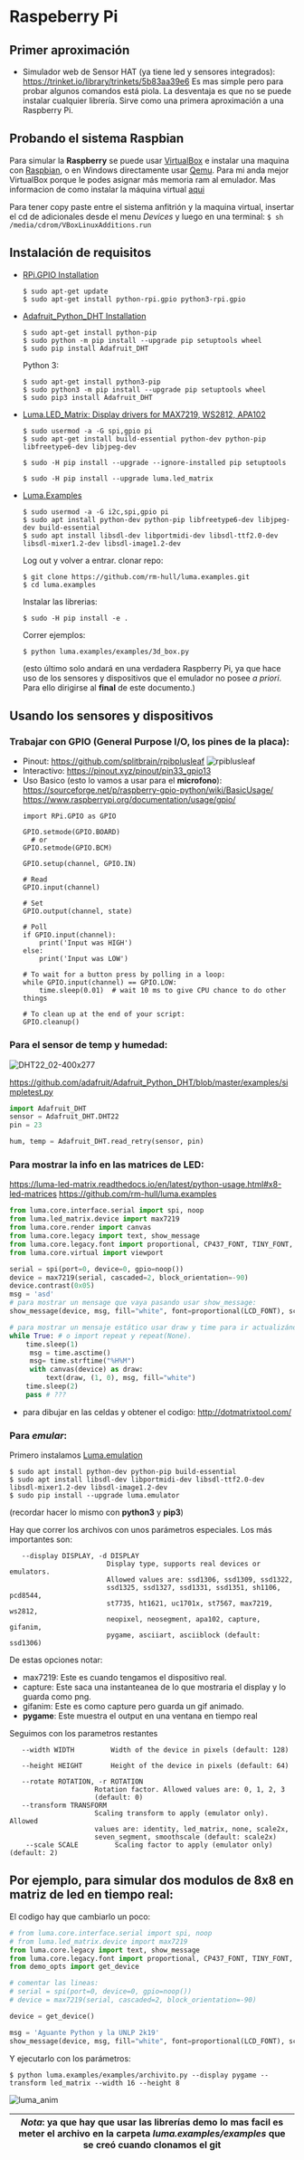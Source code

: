 # Raspeberry Pi
## Primer aproximación
- Simulador web de Sensor HAT (ya tiene led y sensores integrados): 
   https://trinket.io/library/trinkets/5b83aa39e6
   Es mas simple pero para probar algunos comandos está piola. La desventaja es que no se puede instalar cualquier librería. Sirve como una primera aproximación a una Raspberry Pi.


## Probando el sistema **Raspbian**
Para simular la **Raspberry** se puede usar [VirtualBox](https://www.virtualbox.org/wiki/Downloads) e instalar una maquina con [Raspbian](https://www.raspberrypi.org/downloads), o en Windows directamente usar [Qemu](https://www.qemu.org/download/). Para mi anda mejor VirtualBox porque le podes asignar más memoria ram al emulador. Mas informacion de como instalar la máquina virtual [aqui](https://thepi.io/how-to-run-raspberry-pi-desktop-on-windows-or-macos/)

 Para tener copy paste entre el sistema anfitrión y la maquina virtual, insertar el cd de adicionales desde el menu _Devices_ y luego en una terminal:
```$ sh /media/cdrom/VBoxLinuxAdditions.run```


## Instalación de requisitos
 - [RPi.GPIO Installation](https://sourceforge.net/p/raspberry-gpio-python/wiki/install/)
   ```
   $ sudo apt-get update
   $ sudo apt-get install python-rpi.gpio python3-rpi.gpio
   ```
 - [Adafruit_Python_DHT Installation](https://github.com/adafruit/Adafruit_Python_DHT#installing)
   ```
   $ sudo apt-get install python-pip
   $ sudo python -m pip install --upgrade pip setuptools wheel
   $ sudo pip install Adafruit_DHT
   ```
   Python 3:
   ```
   $ sudo apt-get install python3-pip
   $ sudo python3 -m pip install --upgrade pip setuptools wheel
   $ sudo pip3 install Adafruit_DHT
   ```
 - [Luma.LED_Matrix: Display drivers for MAX7219, WS2812, APA102](https://luma-led-matrix.readthedocs.io/en/latest/install.html)
   ```
   $ sudo usermod -a -G spi,gpio pi
   $ sudo apt-get install build-essential python-dev python-pip libfreetype6-dev libjpeg-dev

   $ sudo -H pip install --upgrade --ignore-installed pip setuptools
 
   $ sudo -H pip install --upgrade luma.led_matrix
   ```
 - [Luma.Examples](https://github.com/rm-hull/luma.examples#installation-instructions)
   ```
   $ sudo usermod -a -G i2c,spi,gpio pi
   $ sudo apt install python-dev python-pip libfreetype6-dev libjpeg-dev build-essential
   $ sudo apt install libsdl-dev libportmidi-dev libsdl-ttf2.0-dev libsdl-mixer1.2-dev libsdl-image1.2-dev
   ```
   Log out y volver a entrar. clonar repo:
   ```
   $ git clone https://github.com/rm-hull/luma.examples.git
   $ cd luma.examples
   ```
   Instalar las librerias:
   ```
   $ sudo -H pip install -e .
   ```
   Correr ejemplos:
   ```
   $ python luma.examples/examples/3d_box.py
   ```
   (esto último solo andará en una verdadera Raspberry Pi, ya que hace uso de los sensores y dispositivos que el emulador no posee _a priori_. Para ello dirigirse al **final** de este documento.)


## Usando los sensores y dispositivos
### Trabajar con **GPIO** (General Purpose I/O, los pines de la placa):
  - Pinout:  https://github.com/splitbrain/rpibplusleaf
![rpiblusleaf](https://user-images.githubusercontent.com/11953173/59568951-fa28a400-9058-11e9-8a33-0915e46e13a7.png)
  - Interactivo: https://pinout.xyz/pinout/pin33_gpio13
  - Uso Basico (esto lo vamos a usar para el **microfono**): 
     https://sourceforge.net/p/raspberry-gpio-python/wiki/BasicUsage/
     https://www.raspberrypi.org/documentation/usage/gpio/
     ```pyhton
     import RPi.GPIO as GPIO
     
     GPIO.setmode(GPIO.BOARD)
       # or
     GPIO.setmode(GPIO.BCM)
     
     GPIO.setup(channel, GPIO.IN)
     
     # Read
     GPIO.input(channel)
     
     # Set
     GPIO.output(channel, state)
     
     # Poll
     if GPIO.input(channel):
         print('Input was HIGH')
     else:
         print('Input was LOW')
     
     # To wait for a button press by polling in a loop:
     while GPIO.input(channel) == GPIO.LOW:
         time.sleep(0.01)  # wait 10 ms to give CPU chance to do other things
     
     # To clean up at the end of your script:
     GPIO.cleanup()
     ```

### Para el **sensor** de temp y humedad: 

![DHT22_02-400x277](https://user-images.githubusercontent.com/11953173/59585062-02fb9300-90b6-11e9-9107-9b8ddbdd11bb.jpg)

https://github.com/adafruit/Adafruit_Python_DHT/blob/master/examples/simpletest.py
   ```python
   import Adafruit_DHT
   sensor = Adafruit_DHT.DHT22
   pin = 23
   
   hum, temp = Adafruit_DHT.read_retry(sensor, pin)
   ```

### Para mostrar la info en las **matrices de LED**: 
https://luma-led-matrix.readthedocs.io/en/latest/python-usage.html#x8-led-matrices
https://github.com/rm-hull/luma.examples
   ```python
   from luma.core.interface.serial import spi, noop
   from luma.led_matrix.device import max7219
   from luma.core.render import canvas
   from luma.core.legacy import text, show_message
   from luma.core.legacy.font import proportional, CP437_FONT, TINY_FONT, SINCLAIR_FONT, LCD_FONT
   from luma.core.virtual import viewport
   
   serial = spi(port=0, device=0, gpio=noop())
   device = max7219(serial, cascaded=2, block_orientation=-90)
   device.contrast(0x05)
   msg = 'asd'
   # para mostrar un mensage que vaya pasando usar show_message: 
   show_message(device, msg, fill="white", font=proportional(LCD_FONT), scroll_delay=0.05)
   
   # para mostrar un mensaje estático usar draw y time para ir actualizándolo:
   while True: # o import repeat y repeat(None). 
       time.sleep(1)
        msg = time.asctime()
        msg= time.strftime("%H%M")
        with canvas(device) as draw:
            text(draw, (1, 0), msg, fill="white")
       time.sleep(2)
       pass # ???
   ```
   - para dibujar en las celdas y obtener el codigo: 
      http://dotmatrixtool.com/


### Para _emular_:
Primero instalamos [Luma.emulation](https://luma-emulator.readthedocs.io/en/latest/index.html)
```
$ sudo apt install python-dev python-pip build-essential
$ sudo apt install libsdl-dev libportmidi-dev libsdl-ttf2.0-dev libsdl-mixer1.2-dev libsdl-image1.2-dev
$ sudo pip install --upgrade luma.emulator
```
(recordar hacer lo mismo con **python3** y **pip3**)
   
Hay que correr los archivos con unos parámetros especiales. Los más importantes son:
```
   --display DISPLAY, -d DISPLAY
                        Display type, supports real devices or emulators.
                        Allowed values are: ssd1306, ssd1309, ssd1322,
                        ssd1325, ssd1327, ssd1331, ssd1351, sh1106, pcd8544,
                        st7735, ht1621, uc1701x, st7567, max7219, ws2812,
                        neopixel, neosegment, apa102, capture, gifanim,
                        pygame, asciiart, asciiblock (default: ssd1306)
```
De estas opciones notar:
  - max7219: Este es cuando tengamos el dispositivo real.
  - capture: Este saca una instanteanea de lo que mostraria el display y lo guarda como png.
  - gifanim: Este es como capture pero guarda un gif animado.
  - **pygame**: Este muestra el output en una ventana en tiempo real

Seguimos con los parametros restantes 
```
   --width WIDTH         Width of the device in pixels (default: 128)
   
   --height HEIGHT       Height of the device in pixels (default: 64)
   
   --rotate ROTATION, -r ROTATION
                     Rotation factor. Allowed values are: 0, 1, 2, 3
                     (default: 0)
   --transform TRANSFORM
                     Scaling transform to apply (emulator only). Allowed
                     values are: identity, led_matrix, none, scale2x,
                     seven_segment, smoothscale (default: scale2x)
    --scale SCALE         Scaling factor to apply (emulator only) (default: 2)
```
## Por ejemplo, para simular dos modulos de 8x8 en matriz de led en tiempo real:

El codigo hay que cambiarlo un poco:
```python
# from luma.core.interface.serial import spi, noop
# from luma.led_matrix.device import max7219
from luma.core.legacy import text, show_message
from luma.core.legacy.font import proportional, CP437_FONT, TINY_FONT, SINCLAIR_FONT, LCD_FONT
from demo_opts import get_device

# comentar las lineas:
# serial = spi(port=0, device=0, gpio=noop())
# device = max7219(serial, cascaded=2, block_orientation=-90)

device = get_device()

msg = 'Aguante Python y la UNLP 2k19'
show_message(device, msg, fill="white", font=proportional(LCD_FONT), scroll_delay=0.05)
```
Y ejecutarlo con los parámetros:

`$ python luma.examples/examples/archivito.py --display pygame --transform led_matrix --width 16 --height 8`

![luma_anim](https://user-images.githubusercontent.com/11953173/59584554-b2376a80-90b4-11e9-85f7-b97ebf2d9019.gif)

| _Nota_: ya que hay que usar las librerías demo lo mas facil es meter el archivo en la carpeta _luma.examples/examples_ que se creó cuando clonamos el git |
| --- |

